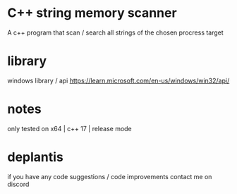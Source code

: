 # C++ string memory scanner
A c++ program that scan / search all strings of the chosen procress target

# library
windows library / api https://learn.microsoft.com/en-us/windows/win32/api/

# notes 
only tested on x64 | c++ 17 | release mode

# deplantis
if you have any code suggestions / code improvements contact me on discord
